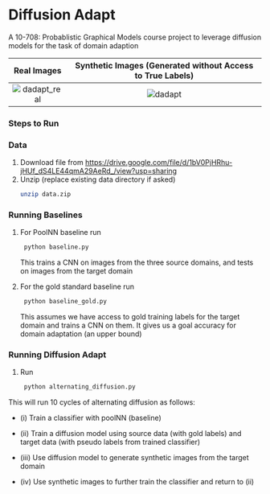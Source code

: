 # Diffusion Adapt
A 10-708: Probablistic Graphical Models course project to leverage diffusion models for the task of domain adaption

Real Images             |  Synthetic Images (Generated without Access to True Labels)
:-------------------------:|:-------------------------:
![dadapt_real](https://github.com/pdrebello/pgm-diffusion-adapt/assets/46563240/97527693-aa2d-46fe-88da-ded06eb940da) |  ![dadapt](https://github.com/pdrebello/pgm-diffusion-adapt/assets/46563240/a2f69414-4248-4997-92f9-582ec522f88f)






### Steps to Run ###

### Data

1. Download file from https://drive.google.com/file/d/1bV0PjHRhu-jHUf_dS4LE44qmA29AeRd_/view?usp=sharing
2. Unzip (replace existing data directory if asked)
    ```sh
    unzip data.zip
    ```
### Running Baselines

1. For PoolNN baseline run
    ```sh
     python baseline.py
     ```
    This trains a CNN on images from the three source domains, and tests on images from the target domain

2. For the gold standard baseline run
    ```sh
     python baseline_gold.py
     ```
    This assumes we have access to gold training labels for the target domain and trains a CNN on them. It gives us a goal accuracy for domain adaptation (an upper bound)

### Running Diffusion Adapt

1. Run
    ```sh
     python alternating_diffusion.py
     ```
  This will run 10 cycles of alternating diffusion as follows:
  - (i) Train a classifier with poolNN (baseline)
  
  - (ii) Train a diffusion model using source data (with gold labels) and target data (with pseudo labels from trained classifier)
  
  - (iii) Use diffusion model to generate synthetic images from the target domain
  
  - (iv) Use synthetic images to further train the classifier and return to (ii)
